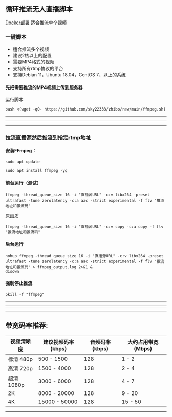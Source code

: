 ## 循环推流无人直播脚本




 [Docker部署](https://github.com/sky22333/Docker-Hub/blob/main/docker/docker%20ffmpeg.md) 适合推流单个视频



### 一键脚本
- 适合推流多个视频
- 建议2核以上的配置
- 需要MP4格式的视频
- 支持所有rtmp协议的平台
- 支持Debian 11，Ubuntu 18.04，CentOS 7，以上的系统
#### 先把需要推流的MP4视频上传到服务器
运行脚本
```
bash <(wget -qO- https://github.com/sky22333/zhibo/raw/main/ffmpeg.sh)
```





---
---
---

### 拉流直播源然后推流到指定rtmp地址


#### 安装FFmpeg：

 
```
sudo apt update
```


```
sudo apt install ffmpeg -yq
```


####  前台运行（测试）

```
ffmpeg -thread_queue_size 16 -i "直播源URL" -c:v libx264 -preset ultrafast -tune zerolatency -c:a aac -strict experimental -f flv "推流地址和推流码"
```
原画质
```
ffmpeg -thread_queue_size 16 -i "直播源URL" -c:v copy -c:a copy -f flv "推流地址和推流码"
```




#### 后台运行

```
nohup ffmpeg -thread_queue_size 16 -i "直播源URL" -c:v libx264 -preset ultrafast -tune zerolatency -c:a aac -strict experimental -f flv "推流地址和推流码" > ffmpeg_output.log 2>&1 &
disown
```



#### 强制停止推流

```
pkill -f "ffmpeg"
```

---
---
---

##  带宽码率推荐:

| 视频清晰度    | 建议视频码率 (kbps) | 音频码率 (kbps) | 大约占用带宽 (Mbps) |
|-------------|-------------------|----------------|------------------|
| 标清 480p  | 500 - 1500        | 128            | 1 - 2     |
| 高清 720p  | 1500 - 4000       | 128            | 2 - 4      |
| 超清 1080p | 3000 - 6000       | 128            | 4 - 7      |
| 2K           | 8000 - 20000      | 128            | 9 - 20     |
| 4K           | 15000 - 50000     | 128            | 15 - 50    |



---

